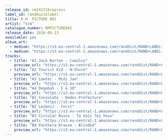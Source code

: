 ```yaml
---
release_id: rm241216repress
label_id: randmuziklabel
title: R.M. PICTURE 001
artist: "V/A"
catalogue_number: RMPICTURE001
release_date: 2016-06-13
available: yes
album_art: 
  - medium: "https://s3.eu-central-1.amazonaws.com/randdist/RAND+LABEL+/custom-Custom_Size___even+smaller+a+side+.jpg"
  - medium: "https://s3.eu-central-1.amazonaws.com/randdist/RAND+LABEL+/Smaller+for+website+B+SIDE+.jpg"
tracks:
  - title: "A1 Jack Burton - Cumulus"
    preview_url: "https://s3.eu-central-1.amazonaws.com/randdist/RAND+LABEL+/A1+Jack+Burton+-+Cumulus+-+Snippet.mp3"
  - title: "A2 Tourist Kid - N-Shure"
    preview_url: "https://s3.eu-central-1.amazonaws.com/randdist/RAND+LABEL+/A2+Tourist+Kid+-+N-Shure+-+Snippet.mp3"
  - title: "A3 Lowtec - Midi Jam"
    preview_url: "https://s3.eu-central-1.amazonaws.com/randdist/RAND+LABEL+/A3+Lowtec+-+Midi+Jam+-+Snippet.mp3"
  - title: "A4 Degobah - 5 & 10"
    preview_url: "https://s3.eu-central-1.amazonaws.com/randdist/RAND+LABEL+/A4+Degobah+-+5+%26+10+-+Snippet.mp3"
  - title: "B1 Consulate - Hades Prefecture"
    preview_url: "https://s3.eu-central-1.amazonaws.com/randdist/RAND+LABEL+/B1+Consulate+-+Hades+Prefecture+-+Snippet.mp3"
  - title: "B2 Leibniz - Forst"
    preview_url: "https://s3.eu-central-1.amazonaws.com/randdist/RAND+LABEL+/B2+Leibniz+-+Forst+-+Snippet.mp3"
  - title: "B3 Circular Ruins - Ta Voix Tes Yeux"
    preview_url: "https://s3.eu-central-1.amazonaws.com/randdist/RAND+LABEL+/B3+Circular+Ruins+-+Ta+Voix%2C+Tes+Yeux+-+Snippet.mp3"
  - title: "B4 Panthera Krause - Blinded"
    preview_url: "https://s3.eu-central-1.amazonaws.com/randdist/RAND+LABEL+/B4+Panthera+Krause+-+Blinded+-+Snippet.mp3"
---
```


